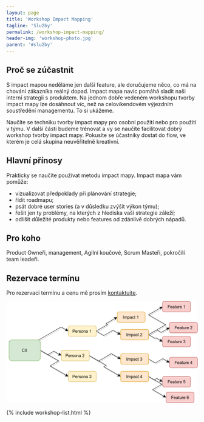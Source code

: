 ```yaml
---
layout: page
title: 'Workshop Impact Mapping'
tagline: 'Služby'
permalink: /workshop-impact-mapping/
header-img: 'workshop-photo.jpg'
parent: '#služby'
---
```


## Proč se zúčastnit

S impact mapou neděláme jen další feature, ale doručujeme něco, co má na chování zákazníka reálný dopad. Impact mapa navíc pomáhá sladit naši interní strategii s produktem.
Na jednom dobře vedeném workshopu tvorby impact mapy lze dosáhnout víc, než na celovíkendovém výjezdním soustředění managementu. To si ukážeme.

Naučíte se techniku tvorby impact mapy pro osobní použití nebo pro použití v týmu. V další části budeme trénovat a vy se naučíte facilitovat dobrý workshop tvorby impact mapy. Pokusíte se účastníky dostat do flow, ve kterém je celá skupina neuvěřitelně kreativní.

## Hlavní přínosy

Prakticky se naučíte používat metodu impact mapy. Impact mapa vám pomůže:

- vizualizovat předpoklady při plánování strategie;
- řídit roadmapu;
- psát dobré user stories (a v důsledku zvýšit výkon týmu);
- řešit jen ty problémy, na kterých z hlediska vaší strategie záleží;
- odlišit důležité produkty nebo features od zdánlivě dobrých nápadů.

## Pro koho

Product Owneři, management, Agilní koučové, Scrum Masteři, pokročilí team leadeři.

## Rezervace termínu

Pro rezervaci termínu a cenu mě prosím [kontaktujte](/#kontakt).

![Impact Mapping](/images/blog/impact-map-general.png)

{% include workshop-list.html %}